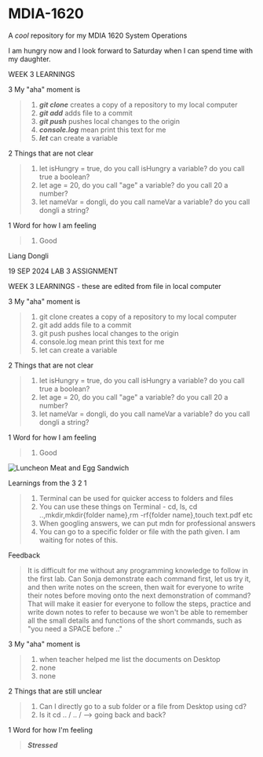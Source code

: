# MDIA-1620
A *cool* repository for my MDIA 1620 System Operations

I am hungry now and I look forward to Saturday when I can spend time with my daughter.

WEEK 3 LEARNINGS

3 My "aha" moment is
>1. ***git clone*** creates a copy of a repository to my local computer
>2. ***git add*** adds file to a commit
>3. ***git push*** pushes local changes to the origin
>4. ***console.log*** mean print this text for me
>5. ***let*** can create a variable

2 Things that are not clear
>1. let isHungry = true, do you call isHungry a variable? do you call true a boolean?
>2. let age = 20, do you call "age" a variable? do you call 20 a number?
>3. let nameVar = dongli, do you call nameVar a variable? do you call dongli a string?

1 Word for how I am feeling
>1. Good

Liang Dongli

19 SEP 2024 LAB 3 ASSIGNMENT

WEEK 3 LEARNINGS - these are edited from file in local computer

3 My "aha" moment is

>1. git clone creates a copy of a repository to my local computer
>2. git add adds file to a commit
>3. git push pushes local changes to the origin
>4. console.log mean print this text for me
>5. let can create a variable

2 Things that are not clear

>1. let isHungry = true, do you call isHungry a variable? do you call true a boolean?
>2. let age = 20, do you call "age" a variable? do you call 20 a number?
>3. let nameVar = dongli, do you call nameVar a variable? do you call dongli a string?

1 Word for how I am feeling

>1. Good

![Luncheon Meat and Egg Sandwich](https://static5.orstatic.com/userphoto2/photo/1V/1H65/0AI3RWDED90B3699005BEEpx.jpg)

Learnings from the 3 2 1 
>1. Terminal can be used for quicker access to folders and files
>2. You can use these things on Terminal - cd, ls, cd ..,mkdir,mkdir{folder name},rm -rf{folder name},touch text.pdf etc
>3. When googling answers, we can put mdn for professional answers
>4. You can go to a specific folder or file with the path given. I am waiting for notes of this.

Feedback
> It is difficult for me without any programming knowledge to follow in the first lab. Can Sonja demonstrate each command first, let us try it, and then write notes on the screen, then wait for everyone to write their notes before moving onto the next demonstration of command? That will make it easier for everyone to follow the steps, practice and write down notes to refer to because we won't be able to remember all the small details and functions of the short commands, such as "you need a SPACE before .."


3  My "aha" moment is 
>1. when teacher helped me list the documents on Desktop
>2. none
>3. none
   
2  Things that are still unclear
>1. Can I directly go to a sub folder or a file from Desktop using cd?
>2. Is it cd .. / .. /  --> going back and back?
   
1  Word for how I'm feeling
>***Stressed***



